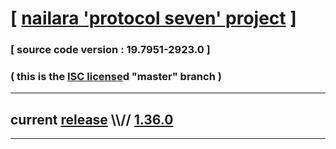 
# [ [nailara 'protocol seven' project](http://src.nailara.net/) ]

### [ source code version : 19.7951-2923.0 ]

### ( this is the [ISC license](license)d "master" branch )
---
## current [release](https://github.com/anotherlink/nailara/releases) \\\\// [1.36.0](https://github.com/anotherlink/nailara/releases/tag/1.36.0)
---
